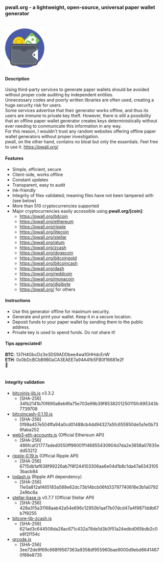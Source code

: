 ### pwall.org - a lightweight, open-source, universal paper wallet generator
# ![](img/wallet.png)
#### Description
Using third-party services to generate paper wallets should be avoided without proper code auditing by independent entities.  
Unnecessary codes and poorly written libraries are often used, creating a huge security risk for users.  
Some services advertise that their generator works offline, and thus its users are immune to private key theft.
However, there is still a possibility that an offline paper wallet generator creates keys deterministically without ever needing to communicate this information in any way.  
For this reason, I wouldn't trust any random websites offering offline paper wallet generators without proper investigation.  
pwall, on the other hand, contains no bloat but only the essentials.
Feel free to use it. https://pwall.org/ 

#### Features
* Simple, efficient, secure
* Client-side, works offline
* Constant updates
* Transparent, easy to audit
* Ink-friendly
* Integrity of files validated; meaning files have not been tampered with (see below)
* More than 510 cryptocurrencies supported
* Major cryptocurrencies easily accessible using **pwall.org/[coin]**:
	* https://pwall.org/bitcoin
	* https://pwall.org/ethereum
	* https://pwall.org/ripple
	* https://pwall.org/litecoin
	* https://pwall.org/stellar
	* https://pwall.org/qtum
	* https://pwall.org/zcash
	* https://pwall.org/dogecoin
	* https://pwall.org/bitcoingold
	* https://pwall.org/bitcoincash
	* https://pwall.org/dash
	* https://pwall.org/reddcoin
	* https://pwall.org/monacoin
	* https://pwall.org/digibyte
	* https://pwall.org/ for others
		
#### Instructions
* Use this generator offline for maximum security.
* Generate and print your wallet. Keep it in a secure location.
* Deposit funds to your paper wallet by sending them to the public address.
* Private key is used to spend funds. Do not share it!

#### Tips appreciated!  
**BTC**: 137H4GbcDz3e3DS9ADDbee4wa1GHHdcEnW  
**ETH**: 0x0bDcBCbB9B0aCA3EAEE7a94A4fb5FB0f16681e2f  
:punch:
#
#### Integrity validation
* [bitcoinjs-lib.js](https://github.com/bitcoinjs/bitcoinjs-lib) v3.3.2
	* [SHA-256] 34fb2141b70f690a8eb9fa75e703e99b39f8538201250115fc895343b7739708
* [bitcoincash-0.1.10.js](https://github.com/bitcoincashjs/bitcoincashjs)
	* [SHA-256] 0f98a457e504ffa94a0cd01488cb4dd94327a5fc655950de5a1e0b739faba252
* [web3-eth-accounts.js](https://github.com/ethereum/web3.js) (Official Ethereum API)
	* [SHA-256] 486fcaf21777aded0550ff96001f146855430904d7da2e3858a07835edd53212
* [ripple-0.19.js](https://github.com/ripple/ripple-lib/releases) (Official Ripple API)
	* [SHA-256] 6715db1af638f99226ab7f8f244103306aa6e04d1b8c1da47a63431053bacb84
* [lodash.js](https://github.com/lodash/lodash) (Ripple API dependency)
	* [SHA-256] 11e0a812af465183a588e62dc73b14bcb06fd33797740616e3b1a07922e9bc6a
* [stellar-base.js](https://github.com/stellar/bower-js-stellar-base) v0.7.7 (Official Stellar API)
	* [SHA-256] 428a315a31168aab42a54e696c12950b1aaf7b07dcd47a4f9871ddb67b7f9255
* [bitcore-lib-zcash.js](https://github.com/bitmex/zcash-bitcore-lib)
	* [SHA-256] 621ad3c644508da28ac671c432a78de1d3b0f51a24edbd065bdb2c0e8f2f154c
* [qrcode.js](https://github.com/davidshimjs/qrcodejs) 
	* [SHA-256] 3ee72de9f69c668f9567363a9358df955960bae9000d9ebd66414670f88e8735